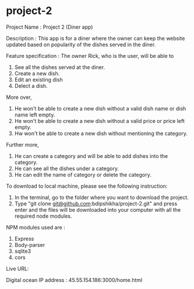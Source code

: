 # project-2

Project Name : Project 2 (Diner app)

Description : This app is for a diner where the owner can keep the website updated based on popularity of the dishes served in the diner. 

Feature specification : The owner Rick, who is the user, will be able to 
1. See all the dishes served at the diner.
2. Create a new dish.
3. Edit an existing dish
4. Delect a dish.

More over, 
1. He won't be able to create a new dish without a valid dish name or dish name left empty.
2. He won't be able to create a new dish without a valid price or price left empty.
3. Hw won't be able to create a new dish without mentioning the category.

Further more,
1. He can create a category and will be able to add dishes into the category.
2. He can see all the dishes under a category.
3. He can edit the name of category or delete the category.

To download to local machine, please see the following instruction:

1. In the terminal, go to the folder where you want to download the project.
2. Type "git clone git@github.com:bdipshikha/project-2.git" and press enter and the files will be downloaded into your computer with all the required node modules. 

NPM modules used are :
1. Express
2. Body-parser
3. sqlite3
4. cors


Live URL:

Digital ocean IP address : 45.55.154.186:3000/home.html



